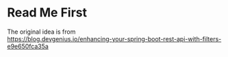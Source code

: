 # Read Me First

The original idea is from  
https://blog.devgenius.io/enhancing-your-spring-boot-rest-api-with-filters-e9e650fca35a
